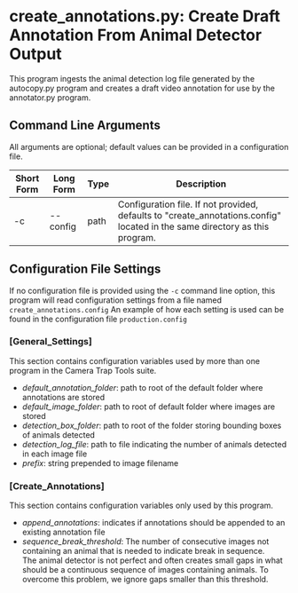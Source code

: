 # create_annotations.py: Create Draft Annotation From Animal Detector Output

This program ingests the animal detection log file generated by the autocopy.py program and creates a draft video annotation for use by the annotator.py program.

## Command Line Arguments

All arguments are optional; default values can be provided in a configuration file.

Short Form|Long Form|Type|Description
----------|---------|----|-----------
-c| --config|    path|      Configuration file.  If not provided, defaults to "create_annotations.config" located in the same directory as this program.

## Configuration File Settings
If no configuration file is provided using the ```-c``` command line option, this program will read configuration settings from a file 
named ```create_annotations.config``` An example of how each setting is used can be found in the configuration file ```production.config```

### [General_Settings]   
This section contains configuration variables used by more than one program in the Camera Trap Tools suite.   
                          
* _default_annotation_folder_: path to root of the default folder where annotations are stored
* _default_image_folder_: path to root of default folder where images are stored
* _detection_box_folder_: path to root of the folder storing bounding boxes of animals detected
* _detection_log_file_: path to file indicating the number of animals detected in each image file
* _prefix_: string prepended to image filename

### [Create_Annotations]
This section contains configuration variables only used by this program.

* _append_annotations_: indicates if annotations should be appended to an existing annotation file
* _sequence_break_threshold_: The number of consecutive images not containing an animal that is needed to indicate break in sequence.  
The animal detector is not perfect and often creates small gaps in what should be a continuous sequence of images
containing animals.  To overcome this problem, we ignore gaps smaller than this threshold.

